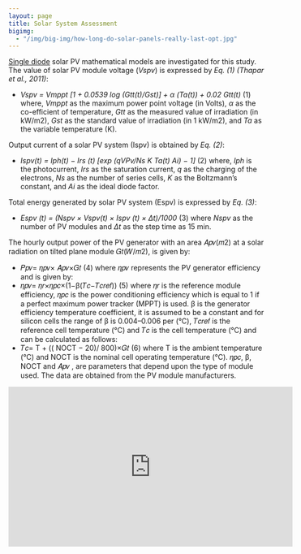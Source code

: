 ```yaml
---
layout: page
title: Solar System Assessment
bigimg:
  - "/img/big-img/how-long-do-solar-panels-really-last-opt.jpg"
---
```


[Single diode](https://www.researchgate.net/figure/The-single-diode-model-of-a-practical-photovoltaic-device_fig1_278829680) solar PV mathematical models are investigated for this study. The value of solar PV module voltage (*Vspv*) is expressed by *Eq. (1) (Thapar et al., 2011)*:
- *Vspv = Vmppt [1 + 0.0539 log (Gtt(t)/Gst)] + α (Ta(t)) + 0.02 Gtt(t)*    (1)
where, *Vmppt* as the maximum power point voltage (in Volts),
*α* as the co-efficient of temperature,
*Gtt* as the measured value of irradiation (in kW/m2),
*Gst* as the standard value of irradiation (in 1 kW/m2), and
*Ta* as the variable temperature (K).

Output current of a solar PV system (Ispv) is obtained by *Eq. (2)*:
- *Ispv(t) = Iph(t) − Irs (t) [exp (qVPv/Ns K Ta(t) Ai) − 1]*    (2)
where, *Iph* is the photocurrent, *Irs* as the saturation current, *q* as the charging of the electrons, *Ns* as the number of series cells, *K* as the Boltzmann’s constant, and *Ai* as the ideal diode factor.

Total energy generated by solar PV system (Espv) is expressed by *Eq. (3)*:
- *Espv (t) = (Nspv × Vspv(t) × Ispv (t) × Δt)/1000*    (3)
where *Nspv* as the number of PV modules and *Δt* as the step time as 15 min.

The hourly output power of the PV generator with an area 𝐴𝑝𝑣(𝑚2) at a solar radiation on tilted plane module 𝐺𝑡(𝑊/𝑚2), is given by:
- 𝑃𝑝𝑣= 𝜂𝑝𝑣× 𝐴𝑝𝑣×𝐺𝑡 (4)
where 𝜂𝑝𝑣 represents the PV generator efficiency and is given by:
- 𝜂𝑝𝑣= 𝜂𝑟×𝜂𝑝𝑐×(1−β(𝑇𝑐−𝑇𝑐𝑟𝑒𝑓)) (5)
where 𝜂𝑟 is the reference module efficiency, 𝜂𝑝𝑐 is the power conditioning efficiency which is equal to 1 if a perfect maximum power tracker (MPPT) is used. β is the generator efficiency temperature coefficient, it is assumed to be a constant and for silicon cells the range of β is 0.004–0.006 per (°C), 𝑇𝑐𝑟𝑒𝑓 is the reference cell temperature (°C) and 𝑇𝑐 is the cell temperature (°C) and can be calculated as follows:
- 𝑇𝑐= T + (( NOCT − 20)/ 800)×𝐺𝑡 (6)
where T is the ambient temperature (°C) and NOCT is the nominal cell operating temperature (°C). 𝜂𝑝𝑐, β, NOCT and 𝐴𝑝𝑣 , are parameters that depend upon the type of module used. The data are obtained from the PV module manufacturers.

<iframe width="560" height="315" src="https://www.youtube-nocookie.com/embed/o8vJvbIaOdE" frameborder="0" allow="accelerometer; autoplay; clipboard-write; encrypted-media; gyroscope; picture-in-picture" allowfullscreen></iframe>
